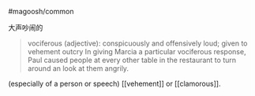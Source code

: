 #magoosh/common

大声吵闹的

> vociferous (adjective): conspicuously and offensively loud; given to vehement outcry 
In giving Marcia a particular vociferous response, Paul caused people at every other table in the restaurant to turn around an look at them angrily. 


(especially of a person or speech) [[vehement]] or [[clamorous]].
